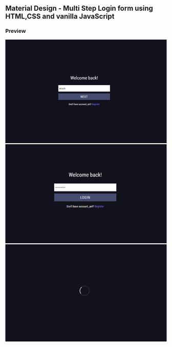 ## Material Design - Multi Step Login form using HTML,CSS and vanilla JavaScript

### Preview

<img src="./demo/imgs/step-1.PNG" width=800 heigth=800 />
<img src="./demo/imgs/step-2.PNG" width=800 heigth=800 />
<img src="./demo/imgs/loader.PNG" width=800 heigth=800 />
